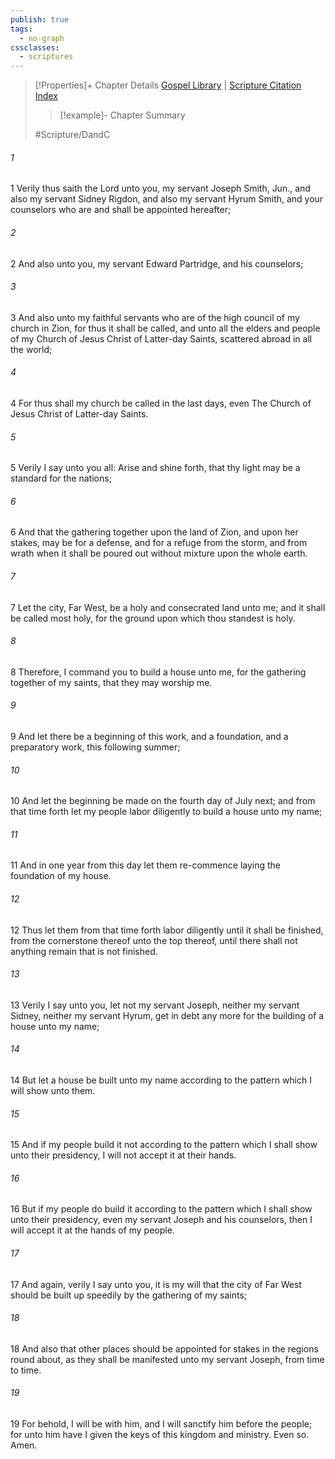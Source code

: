 ```yaml
---
publish: true
tags:
  - no-graph
cssclasses:
  - scriptures
---
```

>[!Properties]+ Chapter Details
>[Gospel Library](https://churchofjesuschrist.org/study/scriptures/dc-testament/dc/115?lang=eng)    |    [Scripture Citation Index](https://scriptures.byu.edu/#12e73::c12e73)
>>[!example]- Chapter Summary
>> 
> 
>
>#Scripture/DandC
###### 1
1 Verily thus saith the Lord unto you, my servant Joseph Smith, Jun., and also my servant Sidney Rigdon, and also my servant Hyrum Smith, and your counselors who are and shall be appointed hereafter;
###### 2
2 And also unto you, my servant Edward Partridge, and his counselors;
###### 3
3 And also unto my faithful servants who are of the high council of my church in Zion, for thus it shall be called, and unto all the elders and people of my Church of Jesus Christ of Latter-day Saints, scattered abroad in all the world;
###### 4
4 For thus shall my church be called in the last days, even The Church of Jesus Christ of Latter-day Saints.
###### 5
5 Verily I say unto you all: Arise and shine forth, that thy light may be a standard for the nations;
###### 6
6 And that the gathering together upon the land of Zion, and upon her stakes, may be for a defense, and for a refuge from the storm, and from wrath when it shall be poured out without mixture upon the whole earth.
###### 7
7 Let the city, Far West, be a holy and consecrated land unto me; and it shall be called most holy, for the ground upon which thou standest is holy.
###### 8
8 Therefore, I command you to build a house unto me, for the gathering together of my saints, that they may worship me.
###### 9
9 And let there be a beginning of this work, and a foundation, and a preparatory work, this following summer;
###### 10
10 And let the beginning be made on the fourth day of July next; and from that time forth let my people labor diligently to build a house unto my name;
###### 11
11 And in one year from this day let them re-commence laying the foundation of my house.
###### 12
12 Thus let them from that time forth labor diligently until it shall be finished, from the cornerstone thereof unto the top thereof, until there shall not anything remain that is not finished.
###### 13
13 Verily I say unto you, let not my servant Joseph, neither my servant Sidney, neither my servant Hyrum, get in debt any more for the building of a house unto my name;
###### 14
14 But let a house be built unto my name according to the pattern which I will show unto them.
###### 15
15 And if my people build it not according to the pattern which I shall show unto their presidency, I will not accept it at their hands.
###### 16
16 But if my people do build it according to the pattern which I shall show unto their presidency, even my servant Joseph and his counselors, then I will accept it at the hands of my people.
###### 17
17 And again, verily I say unto you, it is my will that the city of Far West should be built up speedily by the gathering of my saints;
###### 18
18 And also that other places should be appointed for stakes in the regions round about, as they shall be manifested unto my servant Joseph, from time to time.
###### 19
19 For behold, I will be with him, and I will sanctify him before the people; for unto him have I given the keys of this kingdom and ministry. Even so. Amen.
